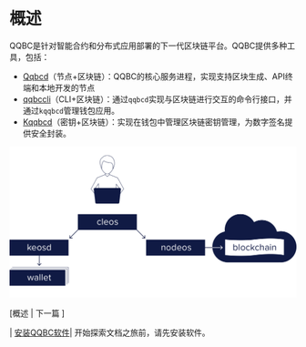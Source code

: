 
# 概述


QQBC是针对智能合约和分布式应用部署的下一代区块链平台。QQBC提供多种工具，包括：

* [Qqbcd](01_qqbcd/index.md)（节点+区块链）：QQBC的核心服务进程，实现支持区块生成、API终端和本地开发的节点
* [qqbccli](02_qqbccli/index.md)（CLI+区块链）：通过`qqbcd`实现与区块链进行交互的命令行接口，并通过`kqqbcd`管理钱包应用。
* [Kqqbcd](03_kqqbcd/index.md)（密钥+区块链）：实现在钱包中管理区块链密钥管理，为数字签名提供安全封装。

![QQBC components](eosio_components.png)

[概述 | 下一篇 ]

| [安装QQBC软件](00_install/index.md)| 开始探索文档之旅前，请先安装软件。

